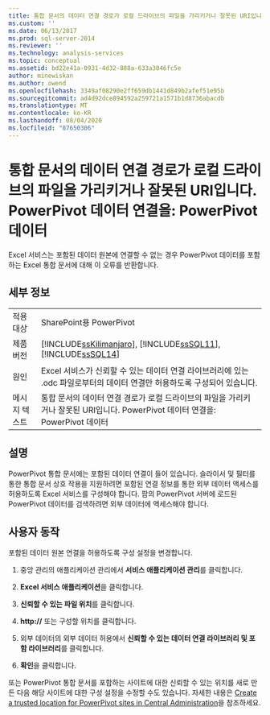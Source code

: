 ```yaml
---
title: 통합 문서의 데이터 연결 경로가 로컬 드라이브의 파일을 가리키거나 잘못된 URI입니다. PowerPivot 데이터 연결을 새로 고치지 못했습니다. Microsoft Docs
ms.custom: ''
ms.date: 06/13/2017
ms.prod: sql-server-2014
ms.reviewer: ''
ms.technology: analysis-services
ms.topic: conceptual
ms.assetid: bd22e41a-0931-4d32-888a-633a3046fc5e
author: minewiskan
ms.author: owend
ms.openlocfilehash: 3349af08290e2ff659db1441d849b2afef51e95b
ms.sourcegitcommit: ad4d92dce894592a259721a1571b1d8736abacdb
ms.translationtype: MT
ms.contentlocale: ko-KR
ms.lasthandoff: 08/04/2020
ms.locfileid: "87650306"
---
```

# <a name="the-data-connection-path-in-the-workbook-points-to-a-file-on-the-local-drive-or-is-an-invalid-uri-the-following-connections-failed-to-refresh-powerpivot-data"></a>통합 문서의 데이터 연결 경로가 로컬 드라이브의 파일을 가리키거나 잘못된 URI입니다. PowerPivot 데이터 연결을: PowerPivot 데이터
  Excel 서비스는 포함된 데이터 원본에 연결할 수 없는 경우 PowerPivot 데이터를 포함하는 Excel 통합 문서에 대해 이 오류를 반환합니다.  
  
## <a name="details"></a>세부 정보  
  
|||  
|-|-|  
|적용 대상|SharePoint용 PowerPivot|  
|제품 버전|[!INCLUDE[ssKilimanjaro](../../includes/sskilimanjaro-md.md)], [!INCLUDE[ssSQL11](../../includes/sssql11-md.md)], [!INCLUDE[ssSQL14](../../includes/sssql14-md.md)]|  
|원인|Excel 서비스가 신뢰할 수 있는 데이터 연결 라이브러리에 있는 .odc 파일로부터의 데이터 연결만 허용하도록 구성되어 있습니다.|  
|메시지 텍스트|통합 문서의 데이터 연결 경로가 로컬 드라이브의 파일을 가리키거나 잘못된 URI입니다. PowerPivot 데이터 연결을: PowerPivot 데이터|  
  
## <a name="explanation"></a>설명  
 PowerPivot 통합 문서에는 포함된 데이터 연결이 들어 있습니다. 슬라이서 및 필터를 통한 통합 문서 상호 작용을 지원하려면 포함된 연결 정보를 통한 외부 데이터 액세스를 허용하도록 Excel 서비스를 구성해야 합니다. 팜의 PowerPivot 서버에 로드된 PowerPivot 데이터를 검색하려면 외부 데이터에 액세스해야 합니다.  
  
## <a name="user-action"></a>사용자 동작  
 포함된 데이터 원본 연결을 허용하도록 구성 설정을 변경합니다.  
  
1.  중앙 관리의 애플리케이션 관리에서 **서비스 애플리케이션 관리**를 클릭합니다.  
  
2.  **Excel 서비스 애플리케이션**을 클릭합니다.  
  
3.  **신뢰할 수 있는 파일 위치**를 클릭합니다.  
  
4.  **http://** 또는 구성할 위치를 클릭합니다.  
  
5.  외부 데이터의 외부 데이터 허용에서 **신뢰할 수 있는 데이터 연결 라이브러리 및 포함 라이브러리**를 클릭합니다.  
  
6.  **확인**을 클릭합니다.  
  
 또는 PowerPivot 통합 문서를 포함하는 사이트에 대한 신뢰할 수 있는 위치를 새로 만든 다음 해당 사이트에 대한 구성 설정을 수정할 수도 있습니다. 자세한 내용은 [Create a trusted location for PowerPivot sites in Central Administration](create-a-trusted-location-for-power-pivot-sites-in-central-administration.md)을 참조하세요.  
  
  
